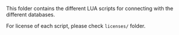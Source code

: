 This folder contains the different LUA scripts for connecting with the different databases.

For license of each script, please check `licenses/` folder.
